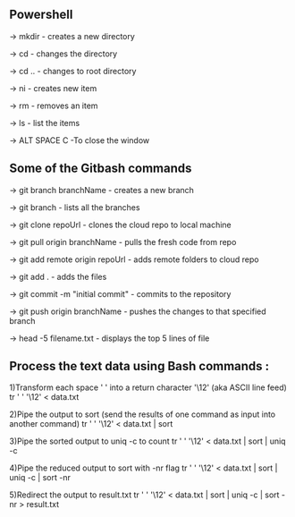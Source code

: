 ## Powershell
-> mkdir - creates a new directory

-> cd - changes the directory

-> cd .. - changes to root directory

-> ni - creates new item

-> rm - removes an item

-> ls - list the items

-> ALT SPACE C -To close the window


## Some of the Gitbash commands
-> git branch branchName - creates a new branch

-> git branch - lists all the branches

-> git clone repoUrl - clones the cloud repo to local machine

-> git pull origin branchName - pulls the fresh code from repo

-> git add remote origin repoUrl - adds remote folders to cloud repo

-> git add . - adds the files

-> git commit -m "initial commit" - commits to the repository

-> git push origin branchName - pushes the changes to that specified branch

-> head -5 filename.txt - displays the top 5 lines of file

## Process the text data using Bash commands :

1)Transform each space ' ' into a return character '\12' (aka ASCII line feed)
	tr ' ' '\12' < data.txt

2)Pipe the output to sort (send the results of one command as input into another command)
	tr ' ' '\12' < data.txt | sort
	
3)Pipe the sorted output to uniq -c to count
	tr ' ' '\12' < data.txt | sort | uniq -c
	
4)Pipe the reduced output to sort with -nr flag
	tr ' ' '\12' < data.txt | sort | uniq -c | sort -nr
	
5)Redirect the output to result.txt
	tr ' ' '\12' < data.txt | sort | uniq -c | sort -nr > result.txt
